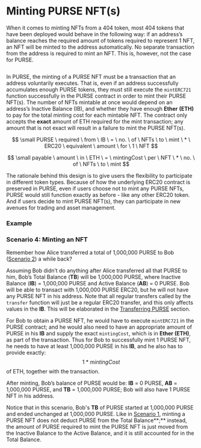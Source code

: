 # Minting PURSE NFT(s)

When it comes to minting NFTs from a 404 token, most 404 tokens that have been deployed would behave in the following way: if an address’s balance reaches the required amount of tokens required to represent 1 NFT, an NFT will be minted to the address automatically. No separate transaction from the address is required to mint an NFT. This is, however, not the case for PURSE.

<figure><img src="../.gitbook/assets/purse404minting.png" alt=""><figcaption></figcaption></figure>

In PURSE, the minting of a PURSE NFT must be a transaction that an address voluntarily executes. That is, even if an address successfully accumulates enough PURSE tokens, they must still execute the `mintERC721` function successfully in the PURSE contract in order to mint their PURSE NFT(s). The number of NFTs mintable at once would depend on an address’s Inactive Balance (IB), and whether they have enough **Ether** **(ETH)** to pay for the total minting cost for each mintable NFT. The contract only accepts the **exact** amount of ETH required for the mint transaction; any amount that is not exact will result in a failure to mint the PURSE NFT(s).

$$
\small PURSE \ required \ from \ IB \ = \ no. \ of \ NFTs \ to \ mint \  * \  ERC20 \ equivalent \ amount \ for \ 1 \ NFT
$$

$$
\small payable \ amount \ in \ ETH \ = \ mintingCost \ per \ NFT \  * \  no. \ of \ NFTs \ to \ mint
$$

The rationale behind this design is to give users the flexibility to participate in different token types. Because of how the underlying ERC20 contract is preserved in PURSE, even if users choose not to mint any PURSE NFTs, PURSE would still function exactly as before - like any other ERC20 token. And if users decide to mint PURSE NFT(s), they can participate in new avenues for trading and asset management.

### Example

### Scenario 4: Minting an NFT

Remember how Alice transferred a total of 1,000,000 PURSE to Bob ([Scenario 2](accounting-of-balances.md#scenario-2-after-transfer-as-erc20)) a while back?&#x20;

Assuming Bob didn’t do anything after Alice transferred all that PURSE to him, Bob’s Total Balance (**TB**) will be 1,000,000 PURSE, where Inactive Balance (**IB**) = 1,000,000 PURSE and Active Balance (**AB**) = 0 PURSE. Bob will be able to transact with 1,000,000 PURSE ERC20, but he will not have any PURSE NFT in his address. Note that all regular transfers called by the `transfer` function will just be a regular ERC20 transfer, and this only affects values in the **IB**. This will be elaborated in the [Transferring PURSE](transferring-purse.md) section.

For Bob to obtain a PURSE NFT, he would have to execute `mintERC721` in the PURSE contract; and he would also need to have an appropriate amount of PURSE in his **IB** and supply the exact `mintingCost`, which is in **Ether (ETH)**, as part of the transaction. Thus for Bob to successfully mint 1 PURSE NFT, he needs to have at least 1,000,000 PURSE in his **IB**, and he also has to provide exactly:$$1 \ * \ mintingCost$$ of ETH, together with the transaction.&#x20;

After minting, Bob’s balance of PURSE would be: **IB** = 0 PURSE, **AB** = 1,000,000 PURSE, and **TB** = 1,000,000 PURSE; Bob will also have 1 PURSE NFT in his address.

Notice that in this scenario, Bob's **TB** of PURSE started at 1,000,000 PURSE and ended unchanged at 1,000,000 PURSE. Like in [Scenario 1](accounting-of-balances.md#scenario-1-before-and-after-minting), minting a PURSE NFT does not deduct PURSE from the Total Balance**;** instead, the amount of PURSE required to mint the PURSE NFT is just moved from the Inactive Balance to the Active Balance, and it is still accounted for in the Total Balance.

